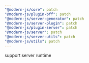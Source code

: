 ```yaml
---
"@modern-js/core": patch
"@modern-js/plugin-bff": patch
"@modern-js/server-generator": patch
"@modern-js/server-plugin": patch
"@modern-js/plugin-server": patch
"@modern-js/server": patch
"@modern-js/server-utils": patch
"@modern-js/utils": patch
---
```


support server runtime
